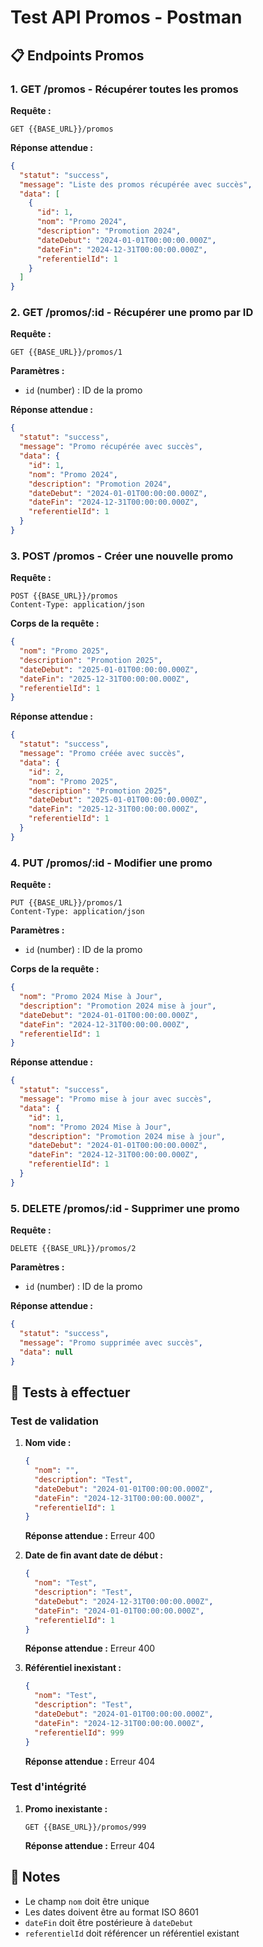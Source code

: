 # Test API Promos - Postman

## 📋 Endpoints Promos

### 1. GET /promos - Récupérer toutes les promos

**Requête :**
```http
GET {{BASE_URL}}/promos
```

**Réponse attendue :**
```json
{
  "statut": "success",
  "message": "Liste des promos récupérée avec succès",
  "data": [
    {
      "id": 1,
      "nom": "Promo 2024",
      "description": "Promotion 2024",
      "dateDebut": "2024-01-01T00:00:00.000Z",
      "dateFin": "2024-12-31T00:00:00.000Z",
      "referentielId": 1
    }
  ]
}
```

### 2. GET /promos/:id - Récupérer une promo par ID

**Requête :**
```http
GET {{BASE_URL}}/promos/1
```

**Paramètres :**
- `id` (number) : ID de la promo

**Réponse attendue :**
```json
{
  "statut": "success",
  "message": "Promo récupérée avec succès",
  "data": {
    "id": 1,
    "nom": "Promo 2024",
    "description": "Promotion 2024",
    "dateDebut": "2024-01-01T00:00:00.000Z",
    "dateFin": "2024-12-31T00:00:00.000Z",
    "referentielId": 1
  }
}
```

### 3. POST /promos - Créer une nouvelle promo

**Requête :**
```http
POST {{BASE_URL}}/promos
Content-Type: application/json
```

**Corps de la requête :**
```json
{
  "nom": "Promo 2025",
  "description": "Promotion 2025",
  "dateDebut": "2025-01-01T00:00:00.000Z",
  "dateFin": "2025-12-31T00:00:00.000Z",
  "referentielId": 1
}
```

**Réponse attendue :**
```json
{
  "statut": "success",
  "message": "Promo créée avec succès",
  "data": {
    "id": 2,
    "nom": "Promo 2025",
    "description": "Promotion 2025",
    "dateDebut": "2025-01-01T00:00:00.000Z",
    "dateFin": "2025-12-31T00:00:00.000Z",
    "referentielId": 1
  }
}
```

### 4. PUT /promos/:id - Modifier une promo

**Requête :**
```http
PUT {{BASE_URL}}/promos/1
Content-Type: application/json
```

**Paramètres :**
- `id` (number) : ID de la promo

**Corps de la requête :**
```json
{
  "nom": "Promo 2024 Mise à Jour",
  "description": "Promotion 2024 mise à jour",
  "dateDebut": "2024-01-01T00:00:00.000Z",
  "dateFin": "2024-12-31T00:00:00.000Z",
  "referentielId": 1
}
```

**Réponse attendue :**
```json
{
  "statut": "success",
  "message": "Promo mise à jour avec succès",
  "data": {
    "id": 1,
    "nom": "Promo 2024 Mise à Jour",
    "description": "Promotion 2024 mise à jour",
    "dateDebut": "2024-01-01T00:00:00.000Z",
    "dateFin": "2024-12-31T00:00:00.000Z",
    "referentielId": 1
  }
}
```

### 5. DELETE /promos/:id - Supprimer une promo

**Requête :**
```http
DELETE {{BASE_URL}}/promos/2
```

**Paramètres :**
- `id` (number) : ID de la promo

**Réponse attendue :**
```json
{
  "statut": "success",
  "message": "Promo supprimée avec succès",
  "data": null
}
```

## 🧪 Tests à effectuer

### Test de validation
1. **Nom vide :**
   ```json
   {
     "nom": "",
     "description": "Test",
     "dateDebut": "2024-01-01T00:00:00.000Z",
     "dateFin": "2024-12-31T00:00:00.000Z",
     "referentielId": 1
   }
   ```
   **Réponse attendue :** Erreur 400

2. **Date de fin avant date de début :**
   ```json
   {
     "nom": "Test",
     "description": "Test",
     "dateDebut": "2024-12-31T00:00:00.000Z",
     "dateFin": "2024-01-01T00:00:00.000Z",
     "referentielId": 1
   }
   ```
   **Réponse attendue :** Erreur 400

3. **Référentiel inexistant :**
   ```json
   {
     "nom": "Test",
     "description": "Test",
     "dateDebut": "2024-01-01T00:00:00.000Z",
     "dateFin": "2024-12-31T00:00:00.000Z",
     "referentielId": 999
   }
   ```
   **Réponse attendue :** Erreur 404

### Test d'intégrité
1. **Promo inexistante :**
   ```http
   GET {{BASE_URL}}/promos/999
   ```
   **Réponse attendue :** Erreur 404

## 📝 Notes

- Le champ `nom` doit être unique
- Les dates doivent être au format ISO 8601
- `dateFin` doit être postérieure à `dateDebut`
- `referentielId` doit référencer un référentiel existant
